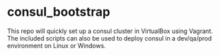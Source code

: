# consul_bootstrap

This repo will quickly set up a consul cluster in VirtualBox using Vagrant. The included scripts can also be used to deploy consul in a dev/qa/prod environment on Linux or Windows.
